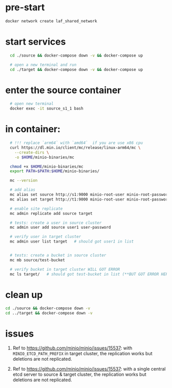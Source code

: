 


# pre-start

```bash
docker network create laf_shared_network
```

# start services

```bash
  cd ./source && docker-compose down -v && docker-compose up

  # open a new terminal and run
  cd ./target && docker-compose down -v && docker-compose up
```

# enter the source container
```bash
  # open new terminal
  docker exec -it source_s1_1 bash
```

# in container:
```bash
  # !!! replace `arm64` with `amd64`  if you are use x86 cpu 
  curl https://dl.min.io/client/mc/release/linux-arm64/mc \
    --create-dirs \
    -o $HOME/minio-binaries/mc

  chmod +x $HOME/minio-binaries/mc
  export PATH=$PATH:$HOME/minio-binaries/

  mc --version

  # add alias
  mc alias set source http://s1:9000 minio-root-user minio-root-password
  mc alias set target http://t1:9000 minio-root-user minio-root-password

  # enable site replicate
  mc admin replicate add source target

  # tests: create a user in source cluster
  mc admin user add source user1 user-password

  # verify user in target cluster
  mc admin user list target   # should got user1 in list


  # tests: create a bucket in source cluster
  mc mb source/test-bucket

  # verify bucket in target cluster WILL GOT ERROR
  mc ls target/   # should got test-bucket in list (**BUT GOT ERROR HERE**)

```

# clean up

```bash
cd ./source && docker-compose down -v
cd ../target && docker-compose down -v
```


# issues

1. Ref to https://github.com/minio/minio/issues/15537: with `MINIO_ETCD_PATH_PREFIX` in target cluster, the replication works but deletions are not replicated.

2. Ref to https://github.com/minio/minio/issues/15537: with a single central etcd server to source & target cluster, the replication works but deletions are not replicated.